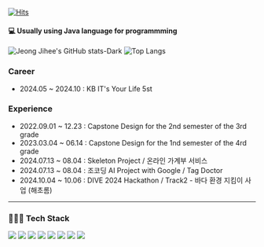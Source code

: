 [![Hits](https://hits.seeyoufarm.com/api/count/incr/badge.svg?url=https%3A%2F%2Fgithub.com%2Fdev-9hee&count_bg=%2379C83D&title_bg=%23555555&icon=&icon_color=%23E7E7E7&title=hits&edge_flat=false)](https://hits.seeyoufarm.com)
<br>
#### 💻 Usually using Java language for programmming

![Jeong Jihee's GitHub stats-Dark](https://github-readme-stats.vercel.app/api?username=dev-9hee&show_icons=true&theme=dark&bg_color=0d1117)
![Top Langs](https://github-readme-stats.vercel.app/api/top-langs/?username=dev-9hee&layout=compact&title_color=ffffff&bg_color=0d1117)

### Career

- 2024.05 ~ 2024.10 : KB IT's Your Life 5st 

### Experience

- 2022.09.01 ~ 12.23 : Capstone Design for the 2nd semester of the 3rd grade
- 2023.03.04 ~ 06.14 : Capstone Design for the 1nd semester of the 4rd grade
- 2024.07.13 ~ 08.04 : Skeleton Project / 온라인 가계부 서비스
- 2024.07.13 ~ 08.04 : 조코딩 AI Project with Google / Tag Doctor
- 2024.10.04 ~ 10.06 : DIVE 2024 Hackathon / Track2 - 바다 환경 지킴이 사업 (해초롬)

---

### 👩🏻‍💻 Tech Stack 
<div align="left">
    <img src="https://img.shields.io/badge/Java-007396?style=flat-square&logo=Java&logoColor=white"/>
    <img src="https://img.shields.io/badge/Spring-6DB33F?style=flat-square&logo=Spring&logoColor=white"/>
    <img src="https://img.shields.io/badge/SpringBoot-6DB33F?style=flat-square&logo=SpringBoot&logoColor=white"/>
    <img src="https://img.shields.io/badge/MySQL-4479A1?style=flat-square&logo=MySQL&logoColor=white"/>
    <img src="https://img.shields.io/badge/Docker-2496ED?style=flat-square&logo=Docker&logoColor=white"/>
    <img src="https://img.shields.io/badge/Vue.js-4FC08D?style=flat-square&logo=Vue.js&logoColor=white"/>
    <img src="https://img.shields.io/badge/Node.js-339933?style=flat-square&logo=node.js&logoColor=white"/>
    <img src="https://img.shields.io/badge/Git-F05032?style=flat-square&logo=Git&logoColor=white"/>
</div>


<!--[![Hits](https://hits.seeyoufarm.com/api/count/incr/badge.svg?url=https%3A%2F%2Fgithub.com%2Fdev-9hee&count_bg=%2379C83D&title_bg=%23555555&icon=&icon_color=%23E7E7E7&title=hits&edge_flat=false)](https://hits.seeyoufarm.com)
<br>
#### 💻 Usually using Java language for programmming

![Jeong Jihee's GitHub stats-Dark](https://github-readme-stats.vercel.app/api?username=dev-9hee&show_icons=true&theme=dark&bg_color=0d1117&hide_border=true)
![Top Langs](https://github-readme-stats.vercel.app/api/top-langs/?username=dev-9hee&layout=compact&title_color=ffffff&bg_color=0d1117&hide_border=true)

### 👩🏻‍💻 Tech Stack 
<div align="left">
    <img src="https://img.shields.io/badge/Java-007396?style=flat-square&logo=Java&logoColor=white"/>
    <img src="https://img.shields.io/badge/IntelliJIDEA-000000?style=flat-square&logo=IntelliJIDEA&logoColor=white"/>
    <img src="https://img.shields.io/badge/Spring-6DB33F?style=flat-square&logo=Spring&logoColor=white"/>
    <img src="https://img.shields.io/badge/SpringBoot-6DB33F?style=flat-square&logo=SpringBoot&logoColor=white"/>
    <img src="https://img.shields.io/badge/Gradle-02303A?style=flat-square&logo=Gradle&logoColor=white"/>
    <img src="https://img.shields.io/badge/MySQL-4479A1?style=flat-square&logo=MySQL&logoColor=white"/>
    <img src="https://img.shields.io/badge/Git-F05032?style=flat-square&logo=Git&logoColor=white"/>
</div>

<div align="left">
    <img src="https://img.shields.io/badge/Javascript-F7DF1E?style=flat-square&logo=javascript&logoColor=black"/>   
    <img src="https://img.shields.io/badge/HTML-E34F26?style=flat-square&logo=html5&logoColor=white"/>
    <img src="https://img.shields.io/badge/CSS-1572B6?style=flat-square&logo=css3&logoColor=white"/>
    <img src="https://img.shields.io/badge/VisualStudioCode-3498db?style=flat-square&logo=VisualStudioCode&logoColor=white"/>
    <img src="https://img.shields.io/badge/Vue.js-4FC08D?style=flat-square&logo=Vue.js&logoColor=white"/>
    <img src="https://img.shields.io/badge/Node-339933?style=flat-square&logo=node.js&logoColor=white"/>
    <img src="https://img.shields.io/badge/MongoDB-47A248?style=flat-square&logo=MongoDB&logoColor=white"/>
</div>


<!--
기타 내용
##  👋🏻 Welcome my github profile !

- 👩🏻‍💼   Department of Double E (Electronic Engineering)
- 💻   Usually using Java language for programmming
- 👩🏻‍🏫   Learn constantly and think creatively.
- 🌏   Web Backend Developer

## 👩🏻‍💻 Tech Stack 

<p align="center">
    <img src="https://img.shields.io/badge/Java-007396?style=flat-square&logo=Java&logoColor=white"/>
    <img src="https://img.shields.io/badge/Javascript-F7DF1E?style=flat-square&logo=javascript&logoColor=black"/>   
    <img src="https://img.shields.io/badge/HTML-E34F26?style=flat-square&logo=html5&logoColor=white"/>
    <img src="https://img.shields.io/badge/CSS-1572B6?style=flat-square&logo=css3&logoColor=white"/>
</p>

<p align="center">
    <img src="https://img.shields.io/badge/IntelliJIDEA-000000?style=flat-square&logo=IntelliJIDEA&logoColor=white"/>
    <img src="https://img.shields.io/badge/VisualStudioCode-3498db?style=flat-square&logo=VisualStudioCode&logoColor=white"/>
    <img src="https://img.shields.io/badge/Spring-6DB33F?style=flat-square&logo=Spring&logoColor=white"/>
    <img src="https://img.shields.io/badge/Node-339933?style=flat-square&logo=node.js&logoColor=white"/>
    <img src="https://img.shields.io/badge/Vue.js-4FC08D?style=flat-square&logo=Vue.js&logoColor=white"/>
    <img src="https://img.shields.io/badge/MySQL-4479A1?style=flat-square&logo=MySQL&logoColor=white"/>

<p align="center">
    <img src="https://img.shields.io/badge/Git-F05032?style=flat-square&logo=Git&logoColor=white"/>
</p>

## :octocat: My GitHub Stats

![Jeong Jihee's GitHub stats-Dark](https://github-readme-stats.vercel.app/api?username=dev-9hee&show_icons=true&theme=dark&bg_color=0d1117&hide_border=true)
![Top Langs](https://github-readme-stats.vercel.app/api/top-langs/?username=dev-9hee&layout=compact&title_color=ffffff&bg_color=0d1117&hide_border=true)
-->


<!--## Hi there 👋

<!--
**PradaRio/PradaRio** is a ✨ _special_ ✨ repository because its `README.md` (this file) appears on your GitHub profile.

Here are some ideas to get you started:

- 🔭 I’m currently working on ...
- 🌱 I’m currently learning ...
- 👯 I’m looking to collaborate on ...
- 🤔 I’m looking for help with ...
- 💬 Ask me about ...
- 📫 How to reach me: ...
- 😄 Pronouns: ...
- ⚡ Fun fact: ...
-->

<!--
##  :wave: Welcome my github profile !

🔭 Education

🌱 Department of Electronic Engineering [2019.03 ~ 2024.02]

📫 : oo558587@naver.com

💻 : Web Developer

## 📚 My Tech Stack 🧩

  - Programming Languages : ![](	https://img.shields.io/badge/JAVA-007396?style=for-the-badge&logo=JAVA&logoColor=white) ![](	https://img.shields.io/badge/JavaScript-F7DF1E?style=for-the-badge&logo=javascript&logoColor=black)
  - Development Tools : ![](	https://img.shields.io/badge/IntelliJIDEA-000000?style=for-the-badge&logo=IntelliJIDEA&logoColor=white) ![](	https://img.shields.io/badge/VisualStudioCode-3498db?style=for-the-badge&logo=VisualStudioCode&logoColor=white)
  - Framework : ![](	https://img.shields.io/badge/Vue.js-4FC08D?style=for-the-badge&logo=vue.js&logoColor=white)
  - Database : ![](	https://img.shields.io/badge/MySQL-4479A1?style=for-the-badge&logo=MySQL&logoColor=white)
  - Other :  ![](	https://img.shields.io/badge/Git-F05032?style=for-the-badge&logo=Git&logoColor=white)
<!--<br>-->
 <!-- ![](	https://img.shields.io/badge/JavaScript-F7DF1E?style=for-the-badge&logo=javascript&logoColor=black) -->
 <!-- ![](	https://img.shields.io/badge/VisualStudioCode-3498db?style=for-the-badge&logo=VisualStudioCode&logoColor=white) -->
 <!--[![Anurag's GitHub stats](https://github-readme-stats.vercel.app/api?username=thanx-To-Dev-Minsoo)](https://github.com/anuraghazra/github-readme-stats)-->
 <!-- - Framework : ![](	https://img.shields.io/badge/Vue.js-4FC08D?style=for-the-badge&logo=vue.js&logoColor=white) --
 -->
 
